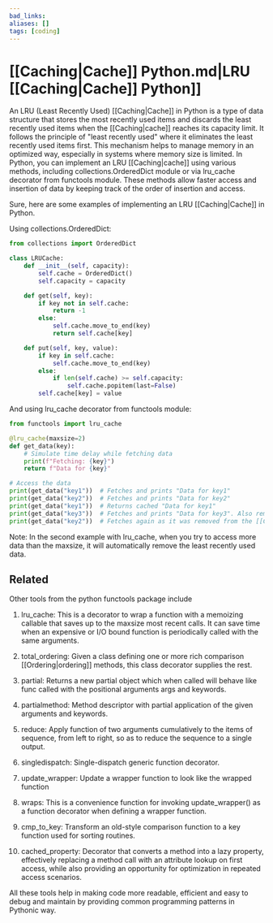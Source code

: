 ```yaml
---
bad_links: 
aliases: []
tags: [coding]
---
```

# [[Caching|Cache]] Python.md|LRU [[Caching|Cache]] Python]]

An LRU (Least Recently Used) [[Caching|Cache]] in Python is a type of data structure that stores the most recently used items and discards the least recently used items when the [[Caching|cache]] reaches its capacity limit. It follows the principle of "least recently used" where it eliminates the least recently used items first. This mechanism helps to manage memory in an optimized way, especially in systems where memory size is limited. In Python, you can implement an LRU [[Caching|cache]] using various methods, including collections.OrderedDict module or via lru_cache decorator from functools module. These methods allow faster access and insertion of data by keeping track of the order of insertion and access.

Sure, here are some examples of implementing an LRU [[Caching|Cache]] in Python.

Using collections.OrderedDict:

```python
from collections import OrderedDict

class LRUCache:
    def __init__(self, capacity):
        self.cache = OrderedDict()
        self.capacity = capacity

    def get(self, key):
        if key not in self.cache:
            return -1
        else:
            self.cache.move_to_end(key)
            return self.cache[key]

    def put(self, key, value):
        if key in self.cache:
            self.cache.move_to_end(key)
        else:
            if len(self.cache) >= self.capacity:
                self.cache.popitem(last=False)
        self.cache[key] = value
```

And using lru_cache decorator from functools module:

```python
from functools import lru_cache

@lru_cache(maxsize=2)
def get_data(key):
    # Simulate time delay while fetching data
    print(f"Fetching: {key}")
    return f"Data for {key}"

# Access the data
print(get_data("key1"))  # Fetches and prints "Data for key1"
print(get_data("key2"))  # Fetches and prints "Data for key2"
print(get_data("key1"))  # Returns cached "Data for key1"
print(get_data("key3"))  # Fetches and prints "Data for key3". Also removes "Data for key2" from [[Caching.md|cache]] as maxsize is 2.
print(get_data("key2"))  # Fetches again as it was removed from the [[Caching.md|cache]] earlier.
```

Note: In the second example with lru_cache, when you try to access more data than the maxsize, it will automatically remove the least recently used data.

## Related

Other tools from the python functools package include

1. lru_cache: This is a decorator to wrap a function with a memoizing callable that saves up to the maxsize most recent calls. It can save time when an expensive or I/O bound function is periodically called with the same arguments.

2. total_ordering: Given a class defining one or more rich comparison [[Ordering|ordering]] methods, this class decorator supplies the rest.

3. partial: Returns a new partial object which when called will behave like func called with the positional arguments args and keywords.

4. partialmethod: Method descriptor with partial application of the given arguments and keywords.

5. reduce: Apply function of two arguments cumulatively to the items of sequence, from left to right, so as to reduce the sequence to a single output.

6. singledispatch: Single-dispatch generic function decorator.

7. update_wrapper: Update a wrapper function to look like the wrapped function

8. wraps: This is a convenience function for invoking update_wrapper() as a function decorator when defining a wrapper function.

9. cmp_to_key: Transform an old-style comparison function to a key function used for sorting routines.

10. cached_property: Decorator that converts a method into a lazy property, effectively replacing a method call with an attribute lookup on first access, while also providing an opportunity for optimization in repeated access scenarios.

All these tools help in making code more readable, efficient and easy to debug and maintain by providing common programming patterns in Pythonic way.
